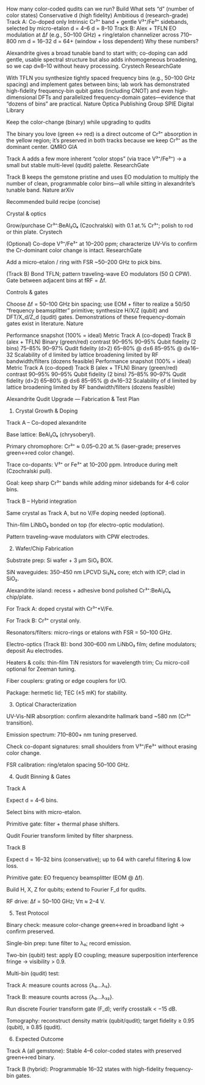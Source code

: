 How many color-coded qudits can we run?
Build	What sets “d” (number of color states)	Conservative d (high fidelity)	Ambitious d (research-grade)
Track A: Co-doped only	Intrinsic Cr³⁺ band + gentle V³⁺/Fe³⁺ sidebands, selected by micro-etalon	d = 4–6	d = 8–10
Track B: Alex + TFLN	EO modulation at Δf (e.g., 50–100 GHz) + ring/etalon channelizer across
710–800 nm	d = 16–32	d = 64+ (window + loss dependent)
Why these numbers?

Alexandrite gives a broad tunable band to start with; co-doping can add gentle, usable spectral structure but also adds inhomogeneous broadening, so we cap d≈8–10 without heavy processing. 
Crystech
ResearchGate

With TFLN you synthesize tightly spaced frequency bins (e.g., 50–100 GHz spacing) and implement gates between bins; lab work has demonstrated high-fidelity frequency-bin qubit gates (including CNOT) and even high-dimensional DFTs and parallelized frequency-domain gates—evidence that “dozens of bins” are practical. 
Nature
Optica Publishing Group
SPIE Digital Library

Keep the color-change (binary) while upgrading to qudits

The binary you love (green ↔ red) is a direct outcome of Cr³⁺ absorption in the yellow region; it’s preserved in both tracks because we keep Cr³⁺ as the dominant center. 
QMRO
GIA

Track A adds a few more inherent “color stops” (via trace V³⁺/Fe³⁺) → a small but stable multi-level (qudit) palette. 
ResearchGate

Track B keeps the gemstone pristine and uses EO modulation to multiply the number of clean, programmable color bins—all while sitting in alexandrite’s tunable band. 
Nature
arXiv

Recommended build recipe (concise)

Crystal & optics

Grow/purchase Cr³⁺:BeAl₂O₄ (Czochralski) with 0.1 at.% Cr³⁺; polish to rod or thin plate. 
Crystech

(Optional) Co-dope V³⁺/Fe³⁺ at 10–200 ppm; characterize UV-Vis to confirm the Cr-dominant color change is intact. 
ResearchGate

Add a micro-etalon / ring with FSR ~50–200 GHz to pick bins.

(Track B) Bond TFLN; pattern traveling-wave EO modulators (50 Ω CPW). Gate between adjacent bins at fRF = Δf.

Controls & gates

Choose Δf = 50–100 GHz bin spacing; use EOM + filter to realize a 50/50 “frequency beamsplitter” primitive; synthesize H/X/Z (qubit) and DFT/X_d/Z_d (qudit) gates. Demonstrations of these frequency-domain gates exist in literature. 
Nature

Performance snapshot (100% = ideal)
Metric	Track A (co-doped)	Track B (alex + TFLN)
Binary (green/red) contrast	90–95%	90–95%
Qubit fidelity (2 bins)	75–85%	90–97%
Qudit fidelity (d>2)	65–80% @ d≤6	85–95% @ d≈16–32
Scalability of d	limited by lattice broadening	limited by RF bandwidth/filters (dozens feasible)
Performance snapshot (100% = ideal)
Metric	Track A (co-doped)	Track B (alex + TFLN)
Binary (green/red) contrast	90–95%	90–95%
Qubit fidelity (2 bins)	75–85%	90–97%
Qudit fidelity (d>2)	65–80% @ d≤6	85–95% @ d≈16–32
Scalability of d	limited by lattice broadening	limited by RF bandwidth/filters (dozens feasible)

Alexandrite Qudit Upgrade — Fabrication & Test Plan
1. Crystal Growth & Doping

Track A – Co-doped alexandrite

Base lattice: BeAl₂O₄ (chrysoberyl).

Primary chromophore: Cr³⁺ ≈ 0.05–0.20 at.% (laser-grade; preserves green↔red color change).

Trace co-dopants: V³⁺ or Fe³⁺ at 10–200 ppm. Introduce during melt (Czochralski pull).

Goal: keep sharp Cr³⁺ bands while adding minor sidebands for 4–6 color bins.

Track B – Hybrid integration

Same crystal as Track A, but no V/Fe doping needed (optional).

Thin-film LiNbO₃ bonded on top (for electro-optic modulation).

Pattern traveling-wave modulators with CPW electrodes.

2. Wafer/Chip Fabrication

Substrate prep: Si wafer + 3 µm SiO₂ BOX.

SiN waveguides: 350–450 nm LPCVD Si₃N₄ core; etch with ICP; clad in SiO₂.

Alexandrite island: recess + adhesive bond polished Cr³⁺:BeAl₂O₄ chip/plate.

For Track A: doped crystal with Cr³⁺+V/Fe.

For Track B: Cr³⁺ crystal only.

Resonators/filters: micro-rings or etalons with FSR = 50–100 GHz.

Electro-optics (Track B): bond 300–600 nm LiNbO₃ film; define modulators; deposit Au electrodes.

Heaters & coils: thin-film TiN resistors for wavelength trim; Cu micro-coil optional for Zeeman tuning.

Fiber couplers: grating or edge couplers for I/O.

Package: hermetic lid; TEC (±5 mK) for stability.

3. Optical Characterization

UV-Vis-NIR absorption: confirm alexandrite hallmark band ~580 nm (Cr³⁺ transition).

Emission spectrum: 710–800+ nm tuning preserved.

Check co-dopant signatures: small shoulders from V³⁺/Fe³⁺ without erasing color change.

FSR calibration: ring/etalon spacing 50–100 GHz.

4. Qudit Binning & Gates

Track A

Expect d = 4–6 bins.

Select bins with micro-etalon.

Primitive gate: filter + thermal phase shifters.

Qudit Fourier transform limited by filter sharpness.

Track B

Expect d = 16–32 bins (conservative); up to 64 with careful filtering & low loss.

Primitive gate: EO frequency beamsplitter (EOM @ Δf).

Build H, X, Z for qubits; extend to Fourier F_d for qudits.

RF drive: Δf = 50–100 GHz; Vπ ≈ 2–4 V.

5. Test Protocol

Binary check: measure color-change green↔red in broadband light → confirm preserved.

Single-bin prep: tune filter to λ₀; record emission.

Two-bin (qubit) test: apply EO coupling; measure superposition interference fringe → visibility > 0.9.

Multi-bin (qudit) test:

Track A: measure counts across {λ₀…λ₅}.

Track B: measure counts across {λ₀…λ₃₂}.

Run discrete Fourier transform gate (F_d); verify crosstalk < −15 dB.

Tomography: reconstruct density matrix (qubit/qudit); target fidelity ≥ 0.95 (qubit), ≥ 0.85 (qudit).

6. Expected Outcome

Track A (all gemstone): Stable 4–6 color-coded states with preserved green↔red binary.

Track B (hybrid): Programmable 16–32 states with high-fidelity frequency-bin gates.
